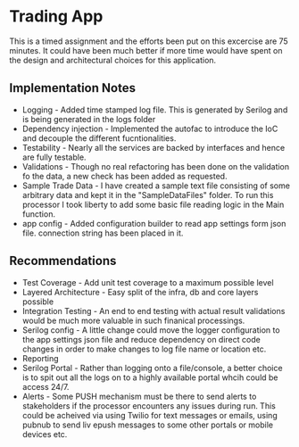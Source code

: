 # Trading App
This is a timed assignment and the efforts been put on this excercise are 75 minutes. It could have been much better if more time would have spent on the design and architectural choices for this application.

## Implementation Notes ##
* Logging - Added time stamped log file. This is generated by Serilog and is being generated in the logs folder
* Dependency injection - Implemented the autofac to introduce the IoC and decouple the different fucntionalities.
* Testability - Nearly all the services are backed by interfaces and hence are fully testable.
* Validations - Though no real refactoring has been done on the validation fo the data, a new check has been added as requested.
* Sample Trade Data - I have created a sample text file consisting of some arbitrary data and kept it in the "SampleDataFiles" folder. To run this processor I took liberty to add some basic file reading logic in the Main function.
* app config - Added configuration builder to read app settings form json file. connection string has been placed in it.

## Recommendations ##
* Test Coverage - Add unit test coverage to a maximum possible level
* Layered Architecture - Easy split of the infra, db and core layers possible
* Integration Testing - An end to end testing with actual result validations would be much more valuable in such finanical processings.
* Serilog config - A little change could move the logger configuration to the app settings json file and reduce dependency on direct code changes in order to make changes to log file name or location etc.
* Reporting
* Serilog Portal - Rather than logging onto a file/console, a better choice is to spit out all the logs on to a highly available portal whcih could be access 24/7.
* Alerts - Some PUSH mechanism must be there to send alerts to stakeholders if the processor encounters any issues during run. This could be acheived via using Twilio for text messages or emails, using pubnub to send liv epush messages to some other portals or mobile devices etc.
